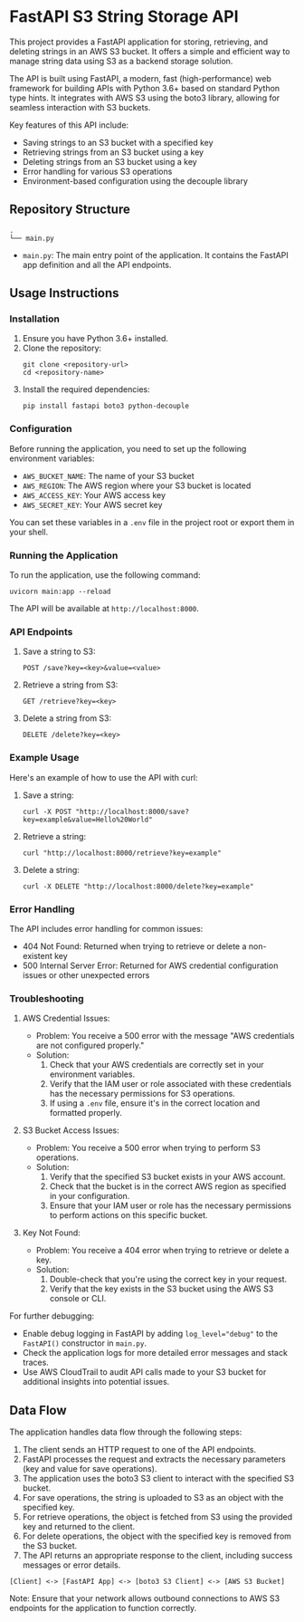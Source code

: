 # FastAPI S3 String Storage API

This project provides a FastAPI application for storing, retrieving, and deleting strings in an AWS S3 bucket. It offers a simple and efficient way to manage string data using S3 as a backend storage solution.

The API is built using FastAPI, a modern, fast (high-performance) web framework for building APIs with Python 3.6+ based on standard Python type hints. It integrates with AWS S3 using the boto3 library, allowing for seamless interaction with S3 buckets.

Key features of this API include:
- Saving strings to an S3 bucket with a specified key
- Retrieving strings from an S3 bucket using a key
- Deleting strings from an S3 bucket using a key
- Error handling for various S3 operations
- Environment-based configuration using the decouple library

## Repository Structure

```
.
└── main.py
```

- `main.py`: The main entry point of the application. It contains the FastAPI app definition and all the API endpoints.

## Usage Instructions

### Installation

1. Ensure you have Python 3.6+ installed.
2. Clone the repository:
   ```
   git clone <repository-url>
   cd <repository-name>
   ```
3. Install the required dependencies:
   ```
   pip install fastapi boto3 python-decouple
   ```

### Configuration

Before running the application, you need to set up the following environment variables:

- `AWS_BUCKET_NAME`: The name of your S3 bucket
- `AWS_REGION`: The AWS region where your S3 bucket is located
- `AWS_ACCESS_KEY`: Your AWS access key
- `AWS_SECRET_KEY`: Your AWS secret key

You can set these variables in a `.env` file in the project root or export them in your shell.

### Running the Application

To run the application, use the following command:

```
uvicorn main:app --reload
```

The API will be available at `http://localhost:8000`.

### API Endpoints

1. Save a string to S3:
   ```
   POST /save?key=<key>&value=<value>
   ```

2. Retrieve a string from S3:
   ```
   GET /retrieve?key=<key>
   ```

3. Delete a string from S3:
   ```
   DELETE /delete?key=<key>
   ```

### Example Usage

Here's an example of how to use the API with curl:

1. Save a string:
   ```
   curl -X POST "http://localhost:8000/save?key=example&value=Hello%20World"
   ```

2. Retrieve a string:
   ```
   curl "http://localhost:8000/retrieve?key=example"
   ```

3. Delete a string:
   ```
   curl -X DELETE "http://localhost:8000/delete?key=example"
   ```

### Error Handling

The API includes error handling for common issues:

- 404 Not Found: Returned when trying to retrieve or delete a non-existent key
- 500 Internal Server Error: Returned for AWS credential configuration issues or other unexpected errors

### Troubleshooting

1. AWS Credential Issues:
   - Problem: You receive a 500 error with the message "AWS credentials are not configured properly."
   - Solution: 
     1. Check that your AWS credentials are correctly set in your environment variables.
     2. Verify that the IAM user or role associated with these credentials has the necessary permissions for S3 operations.
     3. If using a `.env` file, ensure it's in the correct location and formatted properly.

2. S3 Bucket Access Issues:
   - Problem: You receive a 500 error when trying to perform S3 operations.
   - Solution:
     1. Verify that the specified S3 bucket exists in your AWS account.
     2. Check that the bucket is in the correct AWS region as specified in your configuration.
     3. Ensure that your IAM user or role has the necessary permissions to perform actions on this specific bucket.

3. Key Not Found:
   - Problem: You receive a 404 error when trying to retrieve or delete a key.
   - Solution:
     1. Double-check that you're using the correct key in your request.
     2. Verify that the key exists in the S3 bucket using the AWS S3 console or CLI.

For further debugging:
- Enable debug logging in FastAPI by adding `log_level="debug"` to the `FastAPI()` constructor in `main.py`.
- Check the application logs for more detailed error messages and stack traces.
- Use AWS CloudTrail to audit API calls made to your S3 bucket for additional insights into potential issues.

## Data Flow

The application handles data flow through the following steps:

1. The client sends an HTTP request to one of the API endpoints.
2. FastAPI processes the request and extracts the necessary parameters (key and value for save operations).
3. The application uses the boto3 S3 client to interact with the specified S3 bucket.
4. For save operations, the string is uploaded to S3 as an object with the specified key.
5. For retrieve operations, the object is fetched from S3 using the provided key and returned to the client.
6. For delete operations, the object with the specified key is removed from the S3 bucket.
7. The API returns an appropriate response to the client, including success messages or error details.

```
[Client] <-> [FastAPI App] <-> [boto3 S3 Client] <-> [AWS S3 Bucket]
```

Note: Ensure that your network allows outbound connections to AWS S3 endpoints for the application to function correctly.